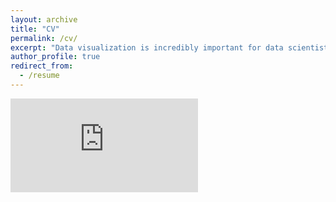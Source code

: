 ```yaml
---
layout: archive
title: "CV"
permalink: /cv/
excerpt: "Data visualization is incredibly important for data scientists, as it helps them communicate their insights to nontechnical peers. But you don’t need to be a design pro. Python is a popular, easy-to-use programming language that offers a number of libraries specifically built for data visualization. In this course from the experts at Madecraft, you can learn how to build accurate, engaging, and easy-to-generate charts and graphs using Python. Explore the pandas and Matplotlib libraries, and then discover how to load and clean data sets and create simple and advanced plots, including heatmaps, histograms, and subplots. Instructor Michael Galarnyk provides all the instruction you need to create professional data visualizations through programming. <embed src='Aug2019_Resume_Michael_Galarnyk.pdf' width='1000' height='800' frameborder='0' allowfullscreen>"
author_profile: true
redirect_from:
  - /resume
---
```

<embed src="https://github.com/mGalarnyk/mGalarnyk.github.io/blob/master/files/Aug2019_Resume_Michael_Galarnyk.pdf" type="application/pdf" />

